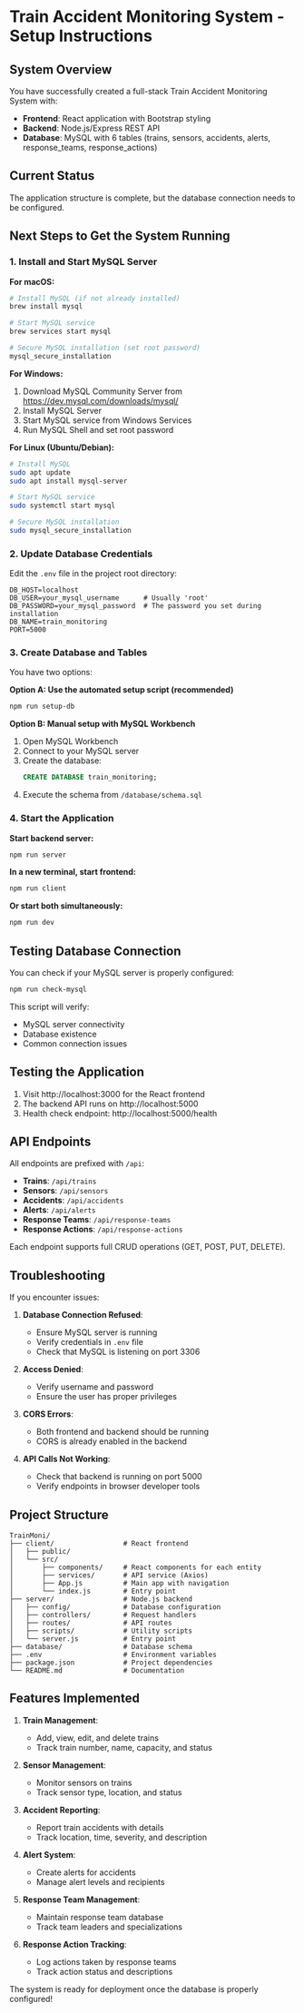 # Train Accident Monitoring System - Setup Instructions

## System Overview

You have successfully created a full-stack Train Accident Monitoring System with:

- **Frontend**: React application with Bootstrap styling
- **Backend**: Node.js/Express REST API
- **Database**: MySQL with 6 tables (trains, sensors, accidents, alerts, response_teams, response_actions)

## Current Status

The application structure is complete, but the database connection needs to be configured.

## Next Steps to Get the System Running

### 1. Install and Start MySQL Server

**For macOS:**
```bash
# Install MySQL (if not already installed)
brew install mysql

# Start MySQL service
brew services start mysql

# Secure MySQL installation (set root password)
mysql_secure_installation
```

**For Windows:**
1. Download MySQL Community Server from https://dev.mysql.com/downloads/mysql/
2. Install MySQL Server
3. Start MySQL service from Windows Services
4. Run MySQL Shell and set root password

**For Linux (Ubuntu/Debian):**
```bash
# Install MySQL
sudo apt update
sudo apt install mysql-server

# Start MySQL service
sudo systemctl start mysql

# Secure MySQL installation
sudo mysql_secure_installation
```

### 2. Update Database Credentials

Edit the `.env` file in the project root directory:

```
DB_HOST=localhost
DB_USER=your_mysql_username      # Usually 'root'
DB_PASSWORD=your_mysql_password  # The password you set during installation
DB_NAME=train_monitoring
PORT=5000
```

### 3. Create Database and Tables

You have two options:

**Option A: Use the automated setup script (recommended)**
```bash
npm run setup-db
```

**Option B: Manual setup with MySQL Workbench**
1. Open MySQL Workbench
2. Connect to your MySQL server
3. Create the database:
   ```sql
   CREATE DATABASE train_monitoring;
   ```
4. Execute the schema from `/database/schema.sql`

### 4. Start the Application

**Start backend server:**
```bash
npm run server
```

**In a new terminal, start frontend:**
```bash
npm run client
```

**Or start both simultaneously:**
```bash
npm run dev
```

## Testing Database Connection

You can check if your MySQL server is properly configured:

```bash
npm run check-mysql
```

This script will verify:
- MySQL server connectivity
- Database existence
- Common connection issues

## Testing the Application

1. Visit http://localhost:3000 for the React frontend
2. The backend API runs on http://localhost:5000
3. Health check endpoint: http://localhost:5000/health

## API Endpoints

All endpoints are prefixed with `/api`:

- **Trains**: `/api/trains`
- **Sensors**: `/api/sensors`
- **Accidents**: `/api/accidents`
- **Alerts**: `/api/alerts`
- **Response Teams**: `/api/response-teams`
- **Response Actions**: `/api/response-actions`

Each endpoint supports full CRUD operations (GET, POST, PUT, DELETE).

## Troubleshooting

If you encounter issues:

1. **Database Connection Refused**:
   - Ensure MySQL server is running
   - Verify credentials in `.env` file
   - Check that MySQL is listening on port 3306

2. **Access Denied**:
   - Verify username and password
   - Ensure the user has proper privileges

3. **CORS Errors**:
   - Both frontend and backend should be running
   - CORS is already enabled in the backend

4. **API Calls Not Working**:
   - Check that backend is running on port 5000
   - Verify endpoints in browser developer tools

## Project Structure

```
TrainMoni/
├── client/                 # React frontend
│   ├── public/
│   └── src/
│       ├── components/     # React components for each entity
│       ├── services/       # API service (Axios)
│       ├── App.js          # Main app with navigation
│       └── index.js        # Entry point
├── server/                 # Node.js backend
│   ├── config/             # Database configuration
│   ├── controllers/        # Request handlers
│   ├── routes/             # API routes
│   ├── scripts/            # Utility scripts
│   └── server.js           # Entry point
├── database/               # Database schema
├── .env                    # Environment variables
├── package.json            # Project dependencies
└── README.md               # Documentation
```

## Features Implemented

1. **Train Management**:
   - Add, view, edit, and delete trains
   - Track train number, name, capacity, and status

2. **Sensor Management**:
   - Monitor sensors on trains
   - Track sensor type, location, and status

3. **Accident Reporting**:
   - Report train accidents with details
   - Track location, time, severity, and description

4. **Alert System**:
   - Create alerts for accidents
   - Manage alert levels and recipients

5. **Response Team Management**:
   - Maintain response team database
   - Track team leaders and specializations

6. **Response Action Tracking**:
   - Log actions taken by response teams
   - Track action status and descriptions

The system is ready for deployment once the database is properly configured!
